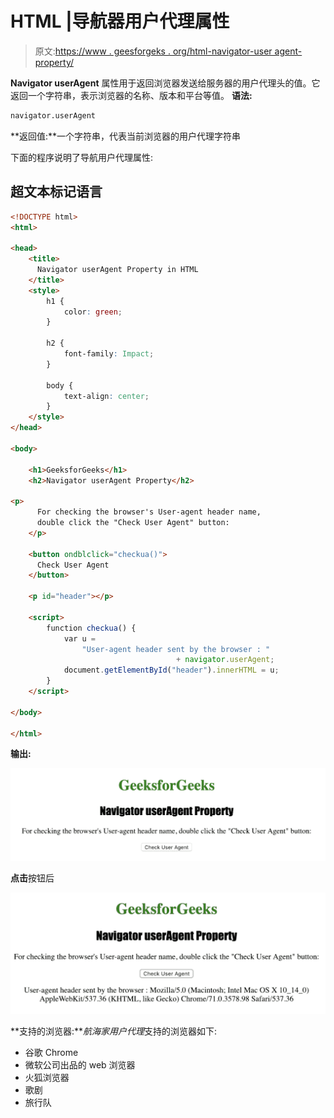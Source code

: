 # HTML |导航器用户代理属性

> 原文:[https://www . geesforgeks . org/html-navigator-user agent-property/](https://www.geeksforgeeks.org/html-navigator-useragent-property/)

**Navigator userAgent** 属性用于返回浏览器发送给服务器的用户代理头的值。它返回一个字符串，表示浏览器的名称、版本和平台等值。
**语法:**

```html
navigator.userAgent
```

**返回值:**一个字符串，代表当前浏览器的用户代理字符串

下面的程序说明了导航用户代理属性:

## 超文本标记语言

```html
<!DOCTYPE html>
<html>

<head>
    <title>
      Navigator userAgent Property in HTML
    </title>
    <style>
        h1 {
            color: green;
        }

        h2 {
            font-family: Impact;
        }

        body {
            text-align: center;
        }
    </style>
</head>

<body>

    <h1>GeeksforGeeks</h1>
    <h2>Navigator userAgent Property</h2>

<p>
      For checking the browser's User-agent header name,
      double click the "Check User Agent" button:
    </p>

    <button ondblclick="checkua()">
      Check User Agent
    </button>

    <p id="header"></p>

    <script>
        function checkua() {
            var u =
                "User-agent header sent by the browser : "
                                     + navigator.userAgent;
            document.getElementById("header").innerHTML = u;
        }
    </script>

</body>

</html>  
```

**输出:**

![](img/fcbc642f788b081679f20e21b7baa1c2.png)

**点击**按钮后

![](img/3db2458864238a7102113289225041c6.png)

**支持的浏览器:***航海家用户代理*支持的浏览器如下:

*   谷歌 Chrome
*   微软公司出品的 web 浏览器
*   火狐浏览器
*   歌剧
*   旅行队
